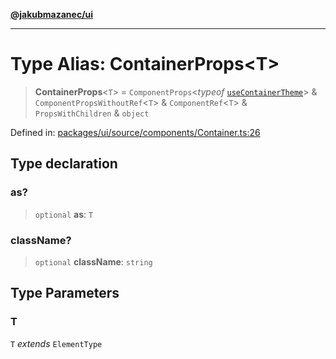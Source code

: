 [**@jakubmazanec/ui**](../README.md)

---

# Type Alias: ContainerProps\<T\>

> **ContainerProps**\<`T`\> = `ComponentProps`\<_typeof_
> [`useContainerTheme`](../variables/useContainerTheme.md)\> & `ComponentPropsWithoutRef`\<`T`\> &
> `ComponentRef`\<`T`\> & `PropsWithChildren` & `object`

Defined in:
[packages/ui/source/components/Container.ts:26](https://github.com/jakubmazanec/tools/blob/dccfe8e5cee218e88ff4db59e4bf460975897c58/packages/ui/source/components/Container.ts#L26)

## Type declaration

### as?

> `optional` **as**: `T`

### className?

> `optional` **className**: `string`

## Type Parameters

### T

`T` _extends_ `ElementType`
